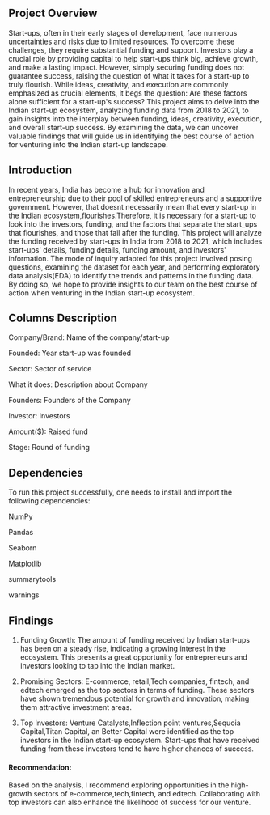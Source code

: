 
## Project Overview
Start-ups, often in their early stages of development, face numerous uncertainties and risks due to limited resources. To overcome these challenges, they require substantial funding and support. Investors play a crucial role by providing capital to help start-ups think big, achieve growth, and make a lasting impact. However, simply securing funding does not guarantee success, raising the question of what it takes for a start-up to truly flourish. While ideas, creativity, and execution are commonly emphasized as crucial elements, it begs the question: Are these factors alone sufficient for a start-up's success? This project aims to delve into the Indian start-up ecosystem, analyzing funding data from 2018 to 2021, to gain insights into the interplay between funding, ideas, creativity, execution, and overall start-up success. By examining the data, we can uncover valuable findings that will guide us in identifying the best course of action for venturing into the Indian start-up landscape.

## Introduction
In recent years, India has become a hub for innovation and entrepreneurship due to their pool of skilled entrepreneurs and a supportive government.  However, that doesnt necessarily mean that every start-up in the Indian ecosystem,flourishes.Therefore, it is necessary for a start-up to look into the investors, funding, and the factors that separate the start_ups that flourishes, and those that fail after the funding. This project will analyze the funding received by start-ups in India from 2018 to 2021, which includes start-ups' details, funding details, funding amount, and investors' information. The mode of inquiry adapted for this project involved posing questions, examining the dataset for each year, and performing exploratory data analysis(EDA) to identify the trends and patterns in the funding data. By doing so, we hope to provide insights to our team on the best course of action when venturing in the Indian start-up ecosystem. 

## Columns Description
Company/Brand: Name of the company/start-up

Founded: Year start-up was founded

Sector: Sector of service

What it does: Description about Company

Founders: Founders of the Company

Investor: Investors

Amount($): Raised fund

Stage: Round of funding

## Dependencies 
To run this project successfully, one needs to install and import the following dependencies:

NumPy

Pandas

Seaborn

Matplotlib

summarytools

 warnings

## Findings
1. Funding Growth: The amount of funding received by Indian start-ups has been on a steady rise, indicating a growing interest in the ecosystem. This presents a great opportunity for entrepreneurs and investors looking to tap into the Indian market.

2.  Promising Sectors: E-commerce, retail,Tech companies, fintech, and edtech emerged as the top sectors in terms of funding. These sectors have shown tremendous potential for growth and innovation, making them attractive investment areas.

3. Top Investors: Venture Catalysts,Inflection point ventures,Sequoia Capital,Titan Capital, an Better Capital were identified as the top investors in the Indian start-up ecosystem. Start-ups that have received funding from these investors tend to have higher chances of success.

#### Recommendation:

Based on the analysis, I recommend exploring opportunities in the high-growth sectors of e-commerce,tech,fintech, and edtech. Collaborating with top investors can also enhance the likelihood of success for our venture.



